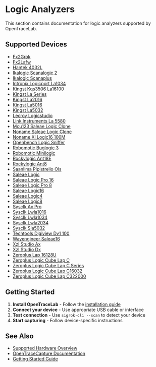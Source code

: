 # Logic Analyzers
This section contains documentation for logic analyzers supported by OpenTraceLab.
## Supported Devices
- [Fx2Grok](fx2grok.md)
- [Fx2Lafw](fx2lafw.md)
- [Hantek 4032L](hantek-4032l.md)
- [Ikalogic Scanalogic 2](ikalogic-scanalogic-2.md)
- [Ikalogic Scanaplus](ikalogic-scanaplus.md)
- [Intronix Logicport La1034](intronix-logicport-la1034.md)
- [Kingst Kqs3506 La16100](kingst-kqs3506-la16100.md)
- [Kingst La Series](kingst-la-series.md)
- [Kingst La2016](kingst-la2016.md)
- [Kingst La5016](kingst-la5016.md)
- [Kingst La5032](kingst-la5032.md)
- [Lecroy Logicstudio](lecroy-logicstudio.md)
- [Link Instruments La 5580](link-instruments-la-5580.md)
- [Mcu123 Saleae Logic Clone](mcu123-saleae-logic-clone.md)
- [Noname Saleae Logic Clone](noname-saleae-logic-clone.md)
- [Noname Xl Logic16 100M](noname-xl-logic16-100m.md)
- [Openbench Logic Sniffer](openbench-logic-sniffer.md)
- [Robomotic Buglogic 3](robomotic-buglogic-3.md)
- [Robomotic Minilogic](robomotic-minilogic.md)
- [Rockylogic Ant18E](rockylogic-ant18e.md)
- [Rockylogic Ant8](rockylogic-ant8.md)
- [Saanlima Pipistrello Ols](saanlima-pipistrello-ols.md)
- [Saleae Logic](saleae-logic.md)
- [Saleae Logic Pro 16](saleae-logic-pro-16.md)
- [Saleae Logic Pro 8](saleae-logic-pro-8.md)
- [Saleae Logic16](saleae-logic16.md)
- [Saleae Logic4](saleae-logic4.md)
- [Saleae Logic8](saleae-logic8.md)
- [Sysclk Ax Pro](sysclk-ax-pro.md)
- [Sysclk Lwla1016](sysclk-lwla1016.md)
- [Sysclk Lwla1034](sysclk-lwla1034.md)
- [Sysclk Lwla2034](sysclk-lwla2034.md)
- [Sysclk Sla5032](sysclk-sla5032.md)
- [Techtools Digiview Dv1 100](techtools-digiview-dv1-100.md)
- [Wayengineer Saleae16](wayengineer-saleae16.md)
- [Xzl Studio Ax](xzl-studio-ax.md)
- [Xzl Studio Dx](xzl-studio-dx.md)
- [Zeroplus Lap 16128U](zeroplus-lap-16128u.md)
- [Zeroplus Logic Cube Lap C](zeroplus-logic-cube-lap-c.md)
- [Zeroplus Logic Cube Lap C Series](zeroplus-logic-cube-lap-c-series.md)
- [Zeroplus Logic Cube Lap C16032](zeroplus-logic-cube-lap-c16032.md)
- [Zeroplus Logic Cube Lap C322000](zeroplus-logic-cube-lap-c322000.md)
## Getting Started
1. **Install OpenTraceLab** - Follow the [installation guide](../../get-started/install.md)
2. **Connect your device** - Use appropriate USB cable or interface
3. **Test connection** - Use `sigrok-cli --scan` to detect your device
4. **Start capturing** - Follow device-specific instructions
## See Also
- [Supported Hardware Overview](../supported-hardware.md)
- [OpenTraceCapture Documentation](../../opentracecapture/overview.md)
- [Getting Started Guide](../../get-started/capture-first-trace.md)
